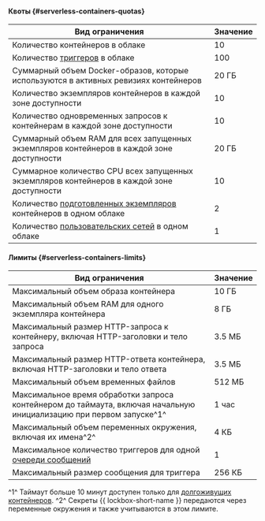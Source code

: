 #### Квоты {#serverless-containers-quotas}

Вид ограничения | Значение
----- | -----
Количество контейнеров в облаке | 10
Количество [триггеров](../../serverless-containers/concepts/trigger/) в облаке | 100
Суммарный объем Docker-образов, которые используются в активных ревизиях контейнеров | 20 ГБ
Количество экземпляров контейнеров в каждой зоне доступности | 10
Количество одновременных запросов к контейнерам в каждой зоне доступности | 10
Суммарный объем RAM для всех запущенных экземпляров контейнеров в каждой зоне доступности | 20 ГБ
Суммарное количество CPU всех запущенных экземпляров контейнеров в каждой зоне доступности | 10
Количество [подготовленных экземпляров](../../serverless-containers/concepts/container.md#provisioned-instances) контейнеров в одном облаке | 2
Количество [пользовательских сетей](../../serverless-containers/concepts/networking.md##user-network) в одном облаке | 1

#### Лимиты {#serverless-containers-limits}

Вид ограничения | Значение
----- | -----
Максимальный объем образа контейнера | 10 ГБ
Максимальный объем RAM для одного экземпляра контейнера | 8 ГБ
Максимальный размер HTTP-запроса к контейнеру, включая HTTP-заголовки и тело запроса | 3.5 МБ
Максимальный размер HTTP-ответа контейнера, включая HTTP-заголовки и тело ответа | 3.5 МБ
Максимальный объем временных файлов | 512 МБ
Максимальное время обработки запроса контейнером до таймаута, включая начальную инициализацию при первом запуске^1^ | 1 час
Максимальный объем переменных окружения, включая их имена^2^ | 4 КБ
Максимальное количество триггеров для одной [очереди сообщений](../../message-queue/concepts/queue.md) | 1
Максимальный размер сообщения для триггера | 256 КБ

^1^ Таймаут больше 10 минут доступен только для [долгоживущих контейнеров](../../serverless-containers/concepts/long-lived-containers.md).
^2^ Секреты {{ lockbox-short-name }} передаются через переменные окружения и также учитываются в этом лимите.
